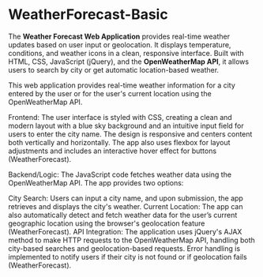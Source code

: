 # WeatherForecast-Basic
The **Weather Forecast Web Application** provides real-time weather updates based on user input or geolocation. It displays temperature, conditions, and weather icons in a clean, responsive interface. Built with HTML, CSS, JavaScript (jQuery), and the **OpenWeatherMap API**, it allows users to search by city or get automatic location-based weather.

This web application provides real-time weather information for a city entered by the user or for the user's current location using the OpenWeatherMap API.

Frontend: The user interface is styled with CSS, creating a clean and modern layout with a blue sky background and an intuitive input field for users to enter the city name. The design is responsive and centers content both vertically and horizontally. The app also uses flexbox for layout adjustments and includes an interactive hover effect for buttons​(WeatherForecast).

Backend/Logic: The JavaScript code fetches weather data using the OpenWeatherMap API. The app provides two options:

City Search: Users can input a city name, and upon submission, the app retrieves and displays the city's weather.
Current Location: The app can also automatically detect and fetch weather data for the user’s current geographic location using the browser's geolocation feature​(WeatherForecast).
API Integration: The application uses jQuery's AJAX method to make HTTP requests to the OpenWeatherMap API, handling both city-based searches and geolocation-based requests. Error handling is implemented to notify users if their city is not found or if geolocation fails​(WeatherForecast).
